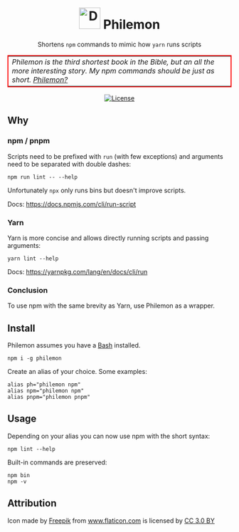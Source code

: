 <h1 align="center">
  <img alt="Demo" src="https://image.flaticon.com/icons/svg/826/826934.svg" height="48">
  Philemon
</h1>

<p align="center">
  Shortens <code>npm</code> commands to mimic how <code>yarn</code> runs scripts
</p>

<center>
  <table style="border: 2px solid red">
    <tr>
      <td border="0">
        <i>
          Philemon is the third shortest book in the Bible, but an all the more interesting story. My npm commands should be just as short. <a href="https://www.bibleserver.com/text/ESV/Philemon1">Philemon?</a>
        </i>
      </td>
    </tr>
  </table>
</center>

<p align="center">
  <a href="https://raw.githubusercontent.com/n4bb12/philemon/master/LICENSE">
    <img alt="License" src="https://img.shields.io/badge/License-ISC-lightgrey.svg?style=flat-square">
  </a>
</p>

## Why

### npm / pnpm

Scripts need to be prefixed with `run` (with few exceptions) and arguments need to be separated with double dashes:
```
npm run lint -- --help
```

Unfortunately `npx` only runs bins but doesn't improve scripts.  

Docs: https://docs.npmjs.com/cli/run-script

### Yarn

Yarn is more concise and allows directly running scripts and passing arguments:
```
yarn lint --help
```

Docs: https://yarnpkg.com/lang/en/docs/cli/run

### Conclusion

To use npm with the same brevity as Yarn, use Philemon as a wrapper.

## Install

Philemon assumes you have a [Bash](https://www.google.de/search?q=Install+Bash)  installed.

```
npm i -g philemon
```

Create an alias of your choice. Some examples:

```
alias ph="philemon npm"
alias npm="philemon npm"
alias pnpm="philemon pnpm"
```

## Usage

Depending on your alias you can now use npm with the short syntax:

```
npm lint --help
```

Built-in commands are preserved:

```
npm bin
npm -v
```

## Attribution

<div>Icon made by <a href="http://www.freepik.com" title="Freepik">Freepik</a> from <a href="https://www.flaticon.com/free-icon/pineapple_826934" title="Flaticon">www.flaticon.com</a> is licensed by <a href="http://creativecommons.org/licenses/by/3.0/" title="Creative Commons BY 3.0" target="_blank">CC 3.0 BY</a></div>
